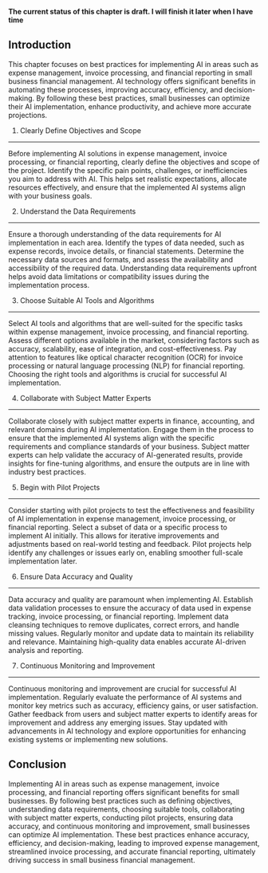 **The current status of this chapter is draft. I will finish it later when I have time**

Introduction
------------

This chapter focuses on best practices for implementing AI in areas such as expense management, invoice processing, and financial reporting in small business financial management. AI technology offers significant benefits in automating these processes, improving accuracy, efficiency, and decision-making. By following these best practices, small businesses can optimize their AI implementation, enhance productivity, and achieve more accurate projections.

1. Clearly Define Objectives and Scope
--------------------------------------

Before implementing AI solutions in expense management, invoice processing, or financial reporting, clearly define the objectives and scope of the project. Identify the specific pain points, challenges, or inefficiencies you aim to address with AI. This helps set realistic expectations, allocate resources effectively, and ensure that the implemented AI systems align with your business goals.

2. Understand the Data Requirements
-----------------------------------

Ensure a thorough understanding of the data requirements for AI implementation in each area. Identify the types of data needed, such as expense records, invoice details, or financial statements. Determine the necessary data sources and formats, and assess the availability and accessibility of the required data. Understanding data requirements upfront helps avoid data limitations or compatibility issues during the implementation process.

3. Choose Suitable AI Tools and Algorithms
------------------------------------------

Select AI tools and algorithms that are well-suited for the specific tasks within expense management, invoice processing, and financial reporting. Assess different options available in the market, considering factors such as accuracy, scalability, ease of integration, and cost-effectiveness. Pay attention to features like optical character recognition (OCR) for invoice processing or natural language processing (NLP) for financial reporting. Choosing the right tools and algorithms is crucial for successful AI implementation.

4. Collaborate with Subject Matter Experts
------------------------------------------

Collaborate closely with subject matter experts in finance, accounting, and relevant domains during AI implementation. Engage them in the process to ensure that the implemented AI systems align with the specific requirements and compliance standards of your business. Subject matter experts can help validate the accuracy of AI-generated results, provide insights for fine-tuning algorithms, and ensure the outputs are in line with industry best practices.

5. Begin with Pilot Projects
----------------------------

Consider starting with pilot projects to test the effectiveness and feasibility of AI implementation in expense management, invoice processing, or financial reporting. Select a subset of data or a specific process to implement AI initially. This allows for iterative improvements and adjustments based on real-world testing and feedback. Pilot projects help identify any challenges or issues early on, enabling smoother full-scale implementation later.

6. Ensure Data Accuracy and Quality
-----------------------------------

Data accuracy and quality are paramount when implementing AI. Establish data validation processes to ensure the accuracy of data used in expense tracking, invoice processing, or financial reporting. Implement data cleansing techniques to remove duplicates, correct errors, and handle missing values. Regularly monitor and update data to maintain its reliability and relevance. Maintaining high-quality data enables accurate AI-driven analysis and reporting.

7. Continuous Monitoring and Improvement
----------------------------------------

Continuous monitoring and improvement are crucial for successful AI implementation. Regularly evaluate the performance of AI systems and monitor key metrics such as accuracy, efficiency gains, or user satisfaction. Gather feedback from users and subject matter experts to identify areas for improvement and address any emerging issues. Stay updated with advancements in AI technology and explore opportunities for enhancing existing systems or implementing new solutions.

Conclusion
----------

Implementing AI in areas such as expense management, invoice processing, and financial reporting offers significant benefits for small businesses. By following best practices such as defining objectives, understanding data requirements, choosing suitable tools, collaborating with subject matter experts, conducting pilot projects, ensuring data accuracy, and continuous monitoring and improvement, small businesses can optimize AI implementation. These best practices enhance accuracy, efficiency, and decision-making, leading to improved expense management, streamlined invoice processing, and accurate financial reporting, ultimately driving success in small business financial management.
